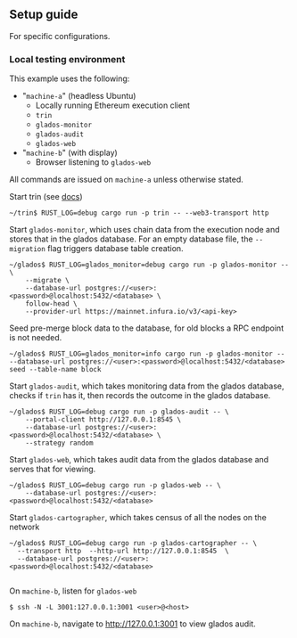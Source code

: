 ## Setup guide

For specific configurations.
### Local testing environment

This example uses the following:
- "`machine-a`" (headless Ubuntu)
    - Locally running Ethereum execution client
    - `trin`
    - `glados-monitor`
    - `glados-audit`
    - `glados-web`
- "`machine-b`" (with display)
    - Browser listening to `glados-web`

All commands are issued on `machine-a` unless otherwise stated.

Start trin (see [docs](https://ethereum.github.io/trin/developers/quick_setup.html))
```command
~/trin$ RUST_LOG=debug cargo run -p trin -- --web3-transport http
```
Start `glados-monitor`, which uses chain data from the execution node and stores that in the
glados database. For an empty database file, the `--migration` flag triggers
database table creation.
```command
~/glados$ RUST_LOG=glados_monitor=debug cargo run -p glados-monitor -- \
    --migrate \
    --database-url postgres://<user>:<password>@localhost:5432/<database> \
    follow-head \
    --provider-url https://mainnet.infura.io/v3/<api-key>
```
Seed pre-merge block data to the database, for old blocks a RPC endpoint is not needed.
```command
~/glados$ RUST_LOG=glados_monitor=info cargo run -p glados-monitor -- --database-url postgres://<user>:<password>@localhost:5432/<database> seed --table-name block
```
Start `glados-audit`, which takes monitoring data from the glados database,
checks if `trin` has it, then records the outcome in the glados database.
```command
~/glados$ RUST_LOG=debug cargo run -p glados-audit -- \
    --portal-client http://127.0.0.1:8545 \
    --database-url postgres://<user>:<password>@localhost:5432/<database> \
    --strategy random
```
Start `glados-web`, which takes audit data from the glados database and serves
that for viewing.
```command
~/glados$ RUST_LOG=debug cargo run -p glados-web -- \
    --database-url postgres://<user>:<password>@localhost:5432/<database>
```
Start `glados-cartographer`, which takes census of all the nodes on the network
```command
~/glados$ RUST_LOG=debug cargo run -p glados-cartographer -- \
  --transport http  --http-url http://127.0.0.1:8545  \
  --database-url postgres://<user>:<password>@localhost:5432/<database>
  
```

On `machine-b`, listen for `glados-web`
```command
$ ssh -N -L 3001:127.0.0.1:3001 <user>@<host>
```
On `machine-b`, navigate to http://127.0.0.1:3001 to view glados audit.

